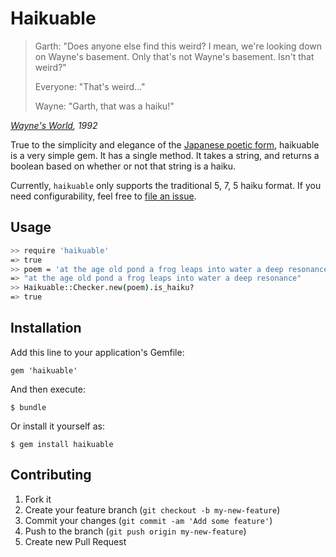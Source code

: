 # Haikuable

> Garth: "Does anyone else find this weird? I mean, we're looking down on Wayne's basement. Only that's not Wayne's basement. Isn't that weird?"
>
> Everyone: "That's weird…"
>
> Wayne: "Garth, that was a haiku!"

<cite>[Wayne's World](http://www.imdb.com/title/tt0105793/?ref_=nv_sr_1), 1992</cite>

True to the simplicity and elegance of the [Japanese poetic form](http://en.wikipedia.org/wiki/Haiku), haikuable is a very simple gem. It has a single method. It takes a string, and returns a boolean based on whether or not that string is a haiku.

Currently, `haikuable` only supports the traditional 5, 7, 5 haiku format. If you need configurability, feel free to [file an issue](https://github.com/thenickcox/haikuable).

## Usage

```bash
>> require 'haikuable'
=> true
>> poem = 'at the age old pond a frog leaps into water a deep resonance'
=> "at the age old pond a frog leaps into water a deep resonance"
>> Haikuable::Checker.new(poem).is_haiku?
=> true
```

## Installation

Add this line to your application's Gemfile:

    gem 'haikuable'

And then execute:

    $ bundle

Or install it yourself as:

    $ gem install haikuable

## Contributing

1. Fork it
2. Create your feature branch (`git checkout -b my-new-feature`)
3. Commit your changes (`git commit -am 'Add some feature'`)
4. Push to the branch (`git push origin my-new-feature`)
5. Create new Pull Request
